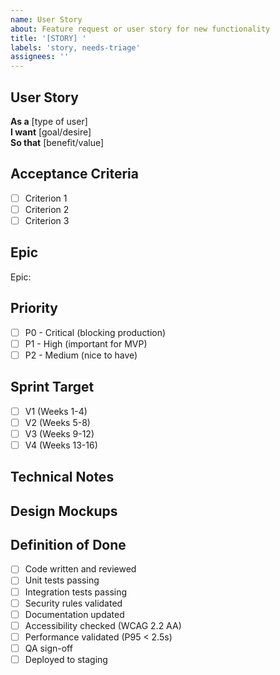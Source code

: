 ```yaml
---
name: User Story
about: Feature request or user story for new functionality
title: '[STORY] '
labels: 'story, needs-triage'
assignees: ''
---
```


## User Story

**As a** [type of user]  
**I want** [goal/desire]  
**So that** [benefit/value]

## Acceptance Criteria

- [ ] Criterion 1
- [ ] Criterion 2
- [ ] Criterion 3

## Epic

<!-- Link to related epic (e.g., Auth/RBAC, Time Clock, Invoicing/Payments, Lead/Schedule, Ops/Observability) -->

Epic: 

## Priority

- [ ] P0 - Critical (blocking production)
- [ ] P1 - High (important for MVP)
- [ ] P2 - Medium (nice to have)

## Sprint Target

- [ ] V1 (Weeks 1-4)
- [ ] V2 (Weeks 5-8)
- [ ] V3 (Weeks 9-12)
- [ ] V4 (Weeks 13-16)

## Technical Notes

<!-- Any technical considerations, dependencies, or implementation notes -->

## Design Mockups

<!-- Link to Figma, screenshots, or wireframes if available -->

## Definition of Done

- [ ] Code written and reviewed
- [ ] Unit tests passing
- [ ] Integration tests passing
- [ ] Security rules validated
- [ ] Documentation updated
- [ ] Accessibility checked (WCAG 2.2 AA)
- [ ] Performance validated (P95 < 2.5s)
- [ ] QA sign-off
- [ ] Deployed to staging
